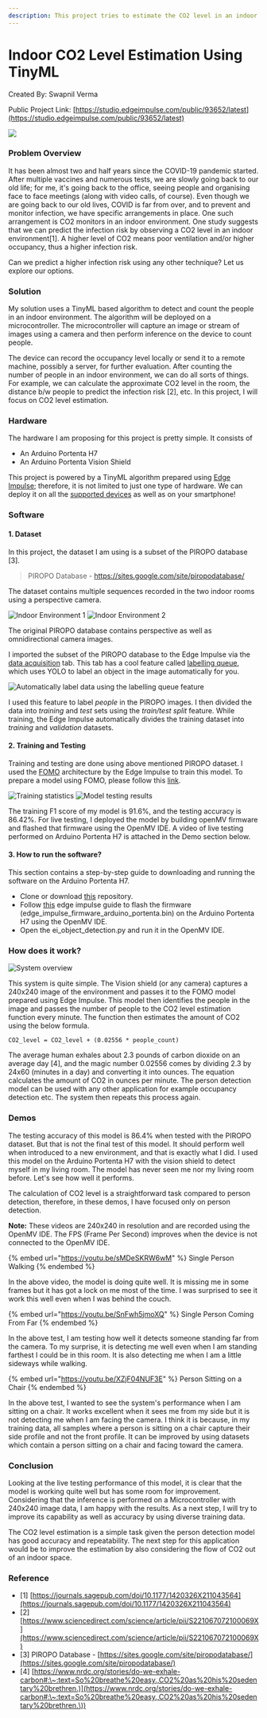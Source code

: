 ```yaml
---
description: This project tries to estimate the CO2 level in an indoor environment by counting the people in that environment using TinyML.
---
```


# Indoor CO2 Level Estimation Using TinyML

Created By:
Swapnil Verma 

Public Project Link:
[https://studio.edgeimpulse.com/public/93652/latest](https://studio.edgeimpulse.com/public/93652/latest)

![](.gitbook/assets/_pRaYamMBrP.png)

### Problem Overview

It has been almost two and half years since the COVID-19 pandemic started. After multiple vaccines and numerous tests, we are slowly going back to our old life; for me, it's going back to the office, seeing people and organising face to face meetings (along with video calls, of course). Even though we are going back to our old lives, COVID is far from over, and to prevent and monitor infection, we have specific arrangements in place. One such arrangement is CO2 monitors in an indoor environment. One study suggests that we can predict the infection risk by observing a CO2 level in an indoor environment\[1]. A higher level of CO2 means poor ventilation and/or higher occupancy, thus a higher infection risk.

Can we predict a higher infection risk using any other technique? Let us explore our options.

### Solution

My solution uses a TinyML based algorithm to detect and count the people in an indoor environment. The algorithm will be deployed on a microcontroller. The microcontroller will capture an image or stream of images using a camera and then perform inference on the device to count people.

The device can record the occupancy level locally or send it to a remote machine, possibly a server, for further evaluation. After counting the number of people in an indoor environment, we can do all sorts of things. For example, we can calculate the approximate CO2 level in the room, the distance b/w people to predict the infection risk \[2], etc. In this project, I will focus on CO2 level estimation.

### Hardware

The hardware I am proposing for this project is pretty simple. It consists of

* An Arduino Portenta H7
* An Arduino Portenta Vision Shield

This project is powered by a TinyML algorithm prepared using [Edge Impulse](https://www.edgeimpulse.com); therefore, it is not limited to just one type of hardware. We can deploy it on all the [supported devices](https://docs.edgeimpulse.com/docs/development-boards/fully-supported-development-boards) as well as on your smartphone!

### Software

#### **1.** **Dataset**

In this project, the dataset I am using is a subset of the PIROPO database \[3].

> PIROPO Database - https://sites.google.com/site/piropodatabase/

The dataset contains multiple sequences recorded in the two indoor rooms using a perspective camera.

![Indoor Environment 1](.gitbook/assets/1.png) ![Indoor Environment 2](.gitbook/assets/2.png)

The original PIROPO database contains perspective as well as omnidirectional camera images.

I imported the subset of the PIROPO database to the Edge Impulse via the [data acquisition](https://docs.edgeimpulse.com/docs/edge-impulse-cli/cli-uploader#upload-data-from-the-studio) tab. This tab has a cool feature called [labelling queue](https://www.edgeimpulse.com/blog/3-ways-to-do-ai-assisted-labeling-for-object-detection), which uses YOLO to label an object in the image automatically for you.

![Automatically label data using the labelling queue feature](.gitbook/assets/ezgif\_com\_gif\_maker\_3\_2924bbe7c1.gif)

I used this feature to label _people_ in the PIROPO images. I then divided the data into _training_ and _test_ sets using the _train/test split_ feature. While training, the Edge Impulse automatically divides the training dataset into _training_ and _validation_ datasets.

#### **2. Training and Testing**

Training and testing are done using above mentioned PIROPO dataset. I used the [FOMO](https://www.edgeimpulse.com/blog/announcing-fomo-faster-objects-more-objects) architecture by the Edge Impulse to train this model. To prepare a model using FOMO, please follow this [link](https://docs.edgeimpulse.com/docs/tutorials/counting-objects-using-fomo).

![Training statistics](.gitbook/assets/1.1.png) ![Model testing results](.gitbook/assets/2.1.png)

The training F1 score of my model is 91.6%, and the testing accuracy is 86.42%. For live testing, I deployed the model by building openMV firmware and flashed that firmware using the OpenMV IDE. A video of live testing performed on Arduino Portenta H7 is attached in the Demo section below.

#### **3. How to run the software?**

This section contains a step-by-step guide to downloading and running the software on the Arduino Portenta H7.

* Clone or download [this](https://github.com/sw4p/Person\_Detector) repository.
* Follow [this](https://docs.edgeimpulse.com/docs/tutorials/running-your-impulse-locally/running-your-impulse-openmv) edge impulse guide to flash the firmware (edge\_impulse\_firmware\_arduino\_portenta.bin) on the Arduino Portenta H7 using the OpenMV IDE.
* Open the ei\_object\_detection.py and run it in the OpenMV IDE.

### How does it work?

![System overview](.gitbook/assets/image\_IysCnHHdsi.png)

This system is quite simple. The Vision shield (or any camera) captures a 240x240 image of the environment and passes it to the FOMO model prepared using Edge Impulse. This model then identifies the people in the image and passes the number of people to the CO2 level estimation function every minute. The function then estimates the amount of CO2 using the below formula.

```
CO2_level = CO2_level + (0.02556 * people_count)
```

The average human exhales about 2.3 pounds of carbon dioxide on an average day \[4], and the magic number 0.02556 comes by dividing 2.3 by 24x60 (minutes in a day) and converting it into ounces. The equation calculates the amount of CO2 in ounces per minute. The person detection model can be used with any other application for example occupancy detection etc. The system then repeats this process again.

### Demos

The testing accuracy of this model is 86.4% when tested with the PIROPO dataset. But that is not the final test of this model. It should perform well when introduced to a new environment, and that is exactly what I did. I used this model on the Arduino Portenta H7 with the vision shield to detect myself in my living room. The model has never seen me nor my living room before. Let's see how well it performs.

The calculation of CO2 level is a straightforward task compared to person detection, therefore, in these demos, I have focused only on person detection.

**Note:** These videos are 240x240 in resolution and are recorded using the OpenMV IDE. The FPS (Frame Per Second) improves when the device is not connected to the OpenMV IDE.

{% embed url="https://youtu.be/sMDeSKRW6wM" %}
Single Person Walking
{% endembed %}

In the above video, the model is doing quite well. It is missing me in some frames but it has got a lock on me most of the time. I was surprised to see it work this well even when I was behind the couch.

{% embed url="https://youtu.be/SnFwh5jmoXQ" %}
Single Person Coming From Far
{% endembed %}

In the above test, I am testing how well it detects someone standing far from the camera. To my surprise, it is detecting me well even when I am standing farthest I could be in this room. It is also detecting me when I am a little sideways while walking.

{% embed url="https://youtu.be/XZjF04NUF3E" %}
Person Sitting on a Chair
{% endembed %}

In the above test, I wanted to see the system's performance when I am sitting on a chair. It works excellent when it sees me from my side but it is not detecting me when I am facing the camera. I think it is because, in my training data, all samples where a person is sitting on a chair capture their side profile and not the front profile. It can be improved by using datasets which contain a person sitting on a chair and facing toward the camera.

### Conclusion

Looking at the live testing performance of this model, it is clear that the model is working quite well but has some room for improvement. Considering that the inference is performed on a Microcontroller with 240x240 image data, I am happy with the results. As a next step, I will try to improve its capability as well as accuracy by using diverse training data.

The CO2 level estimation is a simple task given the person detection model has good accuracy and repeatability. The next step for this application would be to improve the estimation by also considering the flow of CO2 out of an indoor space.

### Reference

* \[1] [https://journals.sagepub.com/doi/10.1177/1420326X211043564](https://journals.sagepub.com/doi/10.1177/1420326X211043564)
* \[2] [https://www.sciencedirect.com/science/article/pii/S221067072100069X](https://www.sciencedirect.com/science/article/pii/S221067072100069X)
* \[3] PIROPO Database - [https://sites.google.com/site/piropodatabase/](https://sites.google.com/site/piropodatabase/)
* \[4] [https://www.nrdc.org/stories/do-we-exhale-carbon#:\~:text=So%20breathe%20easy.,CO2%20as%20his%20sedentary%20brethren.)](https://www.nrdc.org/stories/do-we-exhale-carbon#:\~:text=So%20breathe%20easy.,CO2%20as%20his%20sedentary%20brethren.\))
